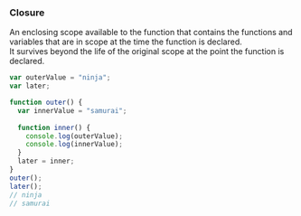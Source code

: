 ### Closure

An enclosing scope available to the function that contains the functions and variables that are in scope at the time the function is declared.  
It survives beyond the life of the original scope at the point the function is declared.

```javascript
var outerValue = "ninja";
var later;

function outer() {
  var innerValue = "samurai";
  
  function inner() {
    console.log(outerValue);
    console.log(innerValue);
  }
  later = inner;
}
outer();
later();
// ninja
// samurai
```
